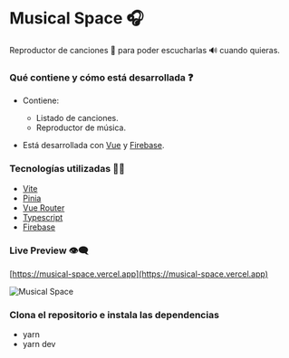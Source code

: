 # Musical Space 🎧

Reproductor de canciones 🎼 para poder escucharlas 🔊 cuando quieras.

### Qué contiene y cómo está desarrollada ❓

- Contiene:

  - Listado de canciones.
  - Reproductor de música.

- Está desarrollada con [Vue](https://v3.vuejs.org/) y [Firebase](https://firebase.google.com/).

### Tecnologías utilizadas 👨‍💻

- [Vite](https://vitejs.dev/)
- [Pinia](https://pinia.esm.dev/)
- [Vue Router](https://next.router.vuejs.org/)
- [Typescript](https://www.typescriptlang.org/)
- [Firebase](https://www.npmjs.com/package/firebase)

### Live Preview 👁‍🗨

[https://musical-space.vercel.app](https://musical-space.vercel.app)

![Musical Space](https://firebasestorage.googleapis.com/v0/b/musicalspace.appspot.com/o/musical-space.png?alt=media&token=769931e7-b175-42d6-bcdb-81d42b1ad6ba)

### Clona el repositorio e instala las dependencias

- yarn
- yarn dev
